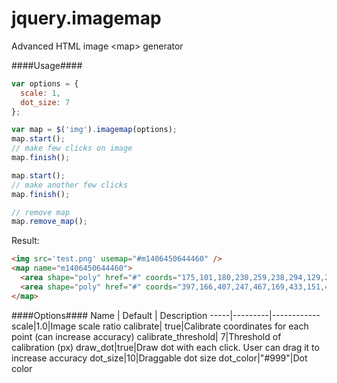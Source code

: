 jquery.imagemap
===============

Advanced HTML image &lt;map&gt; generator

####Usage####
```javascript
var options = {
  scale: 1,
  dot_size: 7
};

var map = $('img').imagemap(options);
map.start();
// make few clicks on image
map.finish();

map.start();
// make another few clicks
map.finish();

// remove map
map.remove_map();
```
Result:  
```html
<img src='test.png' usemap="#m1406450644460" />
<map name="m1406450644460">
  <area shape="poly" href="#" coords="175,101,180,230,259,238,294,129,218,83">
  <area shape="poly" href="#" coords="397,166,407,247,467,169,433,151,402,146">
</map>
```

####Options####
Name | Default | Description
-----|---------|------------
scale|1.0|Image scale ratio
calibrate| true|Calibrate coordinates for each point (can increase accuracy)
calibrate_threshold| 7|Threshold of calibration (px)
draw_dot|true|Draw dot with each click. User can drag it to increase accuracy
dot_size|10|Draggable dot size
dot_color|"#999"|Dot color
